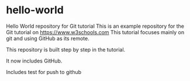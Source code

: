 # hello-world
Hello World repository for Git tutorial
This is an example repository for the Git tutorial on https://www.w3schools.com
This tutorial focuses mainly on git and using GitHub as its remote.

This repository is built step by step in the tutorial.

It now includes GitHub.

Includes test for push to github
